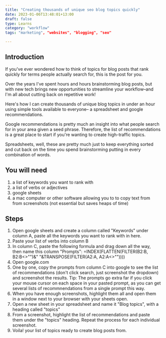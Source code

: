 ```yaml
---
title: "Creating thousands of unique seo blog topics quickly"
date: 2023-01-06T13:48:01+13:00
draft: false
type: Learns
category: "workflow"
tags: "marketing", "websites", "blogging", "seo"

---
```

## Introduction
If you've ever wondered how to think of topics for blog posts that rank quickly for terms people actually search for, this is the post for you.

Over the years I've spent hours and hours brainstorming blog posts, but with new tech brings new opportunities to streamline your workflow–and I'm all about cutting back on repetitive work!

Here's how I can create thousands of unique blog topics in under an hour using simple tools available to everyone– a spreadsheet and google recommendations. 

Google recommendations is pretty much an insight into what people search for in your area given a seed phrase. Therefore, the list of recommendations is a great place to start if you're wanting to create high-traffic topics.

Spreadsheets, well, these are pretty much just to keep everything sorted and cut back on the time you spend brainstorming putting in every combination of words.


## You will need
1. a list of keywords you want to rank with
2. a list of verbs or adjectives
3. google sheets
4. a mac computer or other software allowing you to to copy text from from screenshots (not essential but saves heaps of time)

## Steps
1. Open google sheets and create a column called "Keywords" under column A, paste all the keywords you want to rank with in here.
2. Paste your list of verbs into column B
3. In column C, paste the following formula and drag down all the way, then name this column "Prompts": 
    =INDEX(FLATTEN(FILTER(B2:B, B2:B<>"")&" "&TRANSPOSE(FILTER(A2:A, A2:A<>""))))
4. Open google.com
5. One by one, copy the prompts from column C into google to see the list of recommendations (don't click search, just screenshot the dropdown) and screenshot the results. 
    Tip: The prompts go extra far if you click your mouse cursor on each space in your pasted prompt, as you can get several lists of recommnendations from a single prompt this way. 
7. When you have enough screenshots, highlight them all and open them in a window next to your browser with your sheets open.
6. Open a new sheet in your spreadsheet and name it "Blog topics", with a heading called "topics"
7. From a screenshot, highlight the list of recommendations and paste them under the "topics" heading. Repeat the process for each individual screenshot. 
8. Voila! your list of topics ready to create blog posts from.